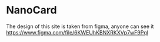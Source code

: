 # NanoCard
The design of this site is taken from figma, anyone can see it https://www.figma.com/file/6KWEUhKBNXRKXVp7wF9Pql
